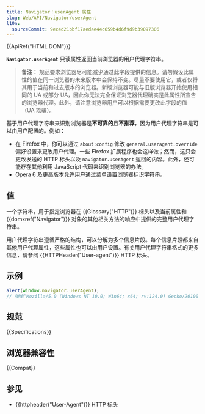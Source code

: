 ```yaml
---
title: Navigator：userAgent 属性
slug: Web/API/Navigator/userAgent
l10n:
  sourceCommit: 9ec4d21bbf17aedae44c659b4d6f9d9b39097306
---
```


{{ApiRef("HTML DOM")}}

**`Navigator.userAgent`** 只读属性返回当前浏览器的用户代理字符串。

> **备注：** 规范要求浏览器尽可能减少通过此字段提供的信息。请勿假设此属性的值在同一浏览器的未来版本中会保持不变。尽量不要使用它，或者仅将其用于当前和过去版本的浏览器。新版浏览器可能与旧版浏览器开始使用相同的 UA 或部分 UA，因此你无法完全保证浏览器代理确实是此属性所宣告的浏览器代理。此外，请注意浏览器用户可以根据需要更改此字段的值（UA 欺骗）。

基于用户代理字符串来识别浏览器是**不可靠的**且**不推荐**，因为用户代理字符串是可以由用户配置的。例如：

- 在 Firefox 中，你可以通过 `about:config` 修改 `general.useragent.override` 偏好设置来更改用户代理。一些 Firefox 扩展程序也会这样做；然而，这只会更改发送的 HTTP 标头以及 `navigator.userAgent` 返回的内容。此外，还可能存在其他利用 JavaScript 代码来识别浏览器的办法。
- Opera 6 及更高版本允许用户通过菜单设置浏览器标识字符串。

## 值

一个字符串，用于指定浏览器在 {{Glossary("HTTP")}} 标头以及当前属性和 {{domxref("Navigator")}} 对象的其他相关方法的响应中提供的完整用户代理字符串。

用户代理字符串遵循严格的结构，可以分解为多个信息片段。每个信息片段都来自其他用户代理属性，这些属性也可以由用户设置。有关用户代理字符串格式的更多信息，请参阅 {{HTTPHeader("User-agent")}} HTTP 标头。

## 示例

```js
alert(window.navigator.userAgent);
// 弹出“Mozilla/5.0 (Windows NT 10.0; Win64; x64; rv:124.0) Gecko/20100101 Firefox/124.0”
```

## 规范

{{Specifications}}

## 浏览器兼容性

{{Compat}}

## 参见

- {{httpheader("User-Agent")}} HTTP 标头

